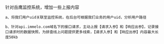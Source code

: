 
针对岳鹰监控系统，增加一些上报内容

    a、将我们用户uid关联至监控系统，在后台可根据我们业务的用户uid，分析用户路径

    b、针对api.immelo.com域名下的接口请求，主动上报【请求入参】和【响应出参】，记录接口请求时的数据快照，为排查线上问题提供更多线索，【请求入参】和【响应出参】内容最大长度50kb



